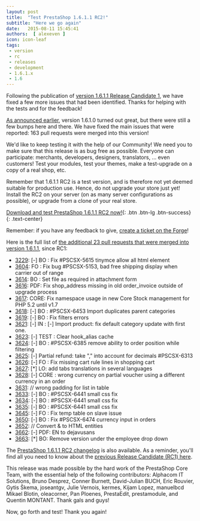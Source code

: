 ```yaml
---
layout: post
title:  "Test PrestaShop 1.6.1.1 RC2!"
subtitle: "Here we go again"
date:   2015-08-11 15:45:41
authors:  [ alexeven ]
icon: icon-leaf
tags:
 - version
 - rc
 - releases
 - development
 - 1.6.1.x
 - 1.6
---
```



Following the publication of [version 1.6.1.1 Release Candidate 1](http://build.prestashop.com/news/prestashop-1-6-1-1-rc1/), we have fixed a few more issues that had been identified. Thanks for helping with the tests and for the feedback!

[As announced earlier](http://build.prestashop.com/news/announcing-prestashop-1-6-1-1/), version 1.6.1.0 turned out great, but there were still a few bumps here and there. We have fixed the main issues that were reported: 163 pull requests were merged into this version!

We'd like to keep testing it with the help of our Community!
We need you to make sure that this release is as bug free as possible. Everyone can participate: merchants, developers, designers, translators, ... even customers! Test your modules, test your themes, make a test-upgrade on a copy of a real shop, etc.

Remember that 1.6.1.1 RC2 is a test version, and is therefore not yet deemed suitable for production use. Hence, do not upgrade your store just yet! Install the RC2 on your server (on as many server configurations as possible), or upgrade from a clone of your real store.

[Download and test PrestaShop 1.6.1.1 RC2 now!](https://www.prestashop.com/en/developers-versions){: .btn .btn-lg .btn-success}
{: .text-center}

Remember: if you have any feedback to give, [create a ticket on the Forge](http://doc.prestashop.com/display/PS16/How+to+use+the+Forge+to+contribute+to+PrestaShop)!

Here is the full list of [the additional 23 pull requests that were merged into version 1.6.1.1](https://github.com/PrestaShop/PrestaShop/pulls?utf8=%E2%9C%93&q=is%3Apr+merged%3A%3E2015-08-05+base%3A1.6.1.x+), since RC1:

* [3229](https://github.com/PrestaShop/PrestaShop/pull/3229): [-] BO : Fix #PSCSX-5615 tinymce allow all html element
* [3604](https://github.com/PrestaShop/PrestaShop/pull/3604): FO : Fix bug #PSCSX-5153, bad free shipping display when carrier out of range
* [3614](https://github.com/PrestaShop/PrestaShop/pull/3614): BO : Set file as required in attachment form
* [3616](https://github.com/PrestaShop/PrestaShop/pull/3616): PDF: Fix shop_address missing in old order_invoice outside of upgrade process
* [3617](https://github.com/PrestaShop/PrestaShop/pull/3617): CORE: Fix namespace usage in new Core Stock management for PHP 5.2 until v1.7
* [3618](https://github.com/PrestaShop/PrestaShop/pull/3618): [-] BO : #PSCSX-6453 Import duplicates parent categories
* [3619](https://github.com/PrestaShop/PrestaShop/pull/3619): [-] BO : Fix filters errors
* [3621](https://github.com/PrestaShop/PrestaShop/pull/3621): [-] IN : [-] Import product: fix default category update with first one.
* [3623](https://github.com/PrestaShop/PrestaShop/pull/3623): [-] TEST : Clear hook_alias cache
* [3624](https://github.com/PrestaShop/PrestaShop/pull/3624): [-] BO : #PSCSX-6385 remove ability to order position while filtering
* [3625](https://github.com/PrestaShop/PrestaShop/pull/3625): [-] Partial refund: take "," into account for decimals #PSCSX-6313
* [3626](https://github.com/PrestaShop/PrestaShop/pull/3626): [-] FO : Fix missing cart rule lines in shopping cart
* [3627](https://github.com/PrestaShop/PrestaShop/pull/3627): [*] LO: add tabs translations in several languages
* [3628](https://github.com/PrestaShop/PrestaShop/pull/3628): [-] CORE : wrong currency on partial voucher using a different currency in an order
* [3631](https://github.com/PrestaShop/PrestaShop/pull/3631): // wrong padding for list in table
* [3633](https://github.com/PrestaShop/PrestaShop/pull/3633): [-] BO : #PSCSX-6441 small css fix
* [3634](https://github.com/PrestaShop/PrestaShop/pull/3634): [-] BO : #PSCSX-6441 small css fix
* [3635](https://github.com/PrestaShop/PrestaShop/pull/3635): [-] BO : #PSCSX-6441 small css fix
* [3645](https://github.com/PrestaShop/PrestaShop/pull/3645): [-] FO : Fix temp table on slave issue
* [3650](https://github.com/PrestaShop/PrestaShop/pull/3650): [-] BO : Fix #PSCSX-6474 currency input in orders
* [3652](https://github.com/PrestaShop/PrestaShop/pull/3652): // Convert & to HTML entities
* [3662](https://github.com/PrestaShop/PrestaShop/pull/3662): [-] PDF: EN to dejavusans
* [3663](https://github.com/PrestaShop/PrestaShop/pull/3663): [*] BO: Remove version under the employee drop down


The [PrestaShop 1.6.1.1 RC2 changelog](https://www.prestashop.com/en/developers-versions/changelog/1.6.1.1-rc2) is also available.
As a reminder, you'll find all you need to know about the [previous Release Candidate (RC1) here](http://build.prestashop.com/news/prestashop-1-6-1-1-rc1/).

This release was made possible by the hard work of the PrestaShop Core Team, with the essential help of the following contributors: Alphacom IT Solutions, Bruno Desprez, Conner Burnett, David-Julian BUCH, Eric  Rouvier, Gytis Škema, joseantgv, Julie Vernois, kermes, Kijam Lopez, manuelbcd Mikael Blotin, oleacorner, Pan Ploenes, PrestaEdit, prestamodule, and Quentin MONTANT. Thank gals and guys!

Now, go forth and test! Thank you again!
